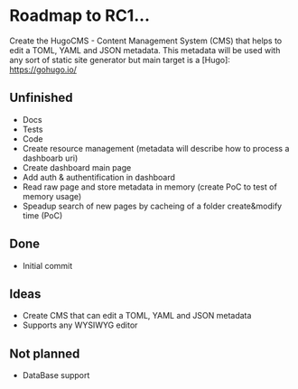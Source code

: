 Roadmap to RC1...
==============================
Create the HugoCMS - Content Management System (CMS) that helps to edit a TOML, YAML and JSON metadata.
This metadata will be used with any sort of static site generator but main target is a [Hugo]: https://gohugo.io/

Unfinished
----------

 * Docs
 * Tests
 * Code
 * Create resource management (metadata will describe how to process a dashboarb uri)
 * Create dashboard main page
 * Add auth & authentification in dashboard
 * Read raw page and store metadata in memory (create PoC to test of memory usage)
 * Speadup search of new pages by cacheing of a folder create&modify time (PoC)


Done
----

 * Initial commit
 
Ideas
-----

 * Create CMS that can edit a TOML, YAML and JSON metadata
 * Supports any WYSIWYG editor

Not planned
-----------

* DataBase support